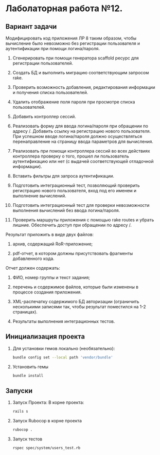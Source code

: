 # Лаболаторная работа №12.

## Вариант задачи
Модифицировать код приложения ЛР 8 таким образом, чтобы вычисление было невозможно без регистрации пользователя и аутентификации при помощи логина/пароля.

1. Сгенерировать при помощи генератора scaffold ресурс для регистрации пользователей.

2. Создать БД и выполнить миграцию соответствующим запросом rake.

3. Проверить возможность добавления, редактирования информации и получения списка пользователей.

4. Удалить отображение поля пароля при просмотре списка пользователей.

5. Добавить контроллер сессий.

6. Реализовать форму для ввода логина/пароля при обращении по адресу /. Добавить ссылку на регистрацию нового пользователя. При успешном вводе логина/пароля должно осуществляться перенаправление на страницу ввода параметров для вычисления.

7. Реализовать при помощи контроллера сессий во всех действиях контроллера проверку о того, прошел ли пользователь аутентификацию или нет (с выдачей соответствующей отладочной информации).

8. Вставить фильтры для запроса аутентификации.

9. Подготовить интеграционный тест, позволяющий проверить регистрацию нового пользователя, вход под его именем и выполнение вычислений.

10. Подготовить интеграционный тест для проверки невозможности выполнения вычислений без ввода логина/пароля.

11. Проверить маршруты приложения с помощью rake routes и убрать лишние. Обеспечить доступ при обращении по адресу /.

Результат приложить в виде двух файлов:

1. архив, содержащий RoR-приложение;

2. pdf-отчет, в котором должны присутствовать фрагменты добавленного кода.

Отчет должен содержать:

1. ФИО, номер группы и текст задания;

2. перечень и содержимое файлов, которые были изменены в процессе создания приложения.

3. XML-распечатку содержимого БД авторизации (ограничить несколькими записями так, чтобы результат поместился на 1-2 страницах).

4. Результаты выполнения интеграционных тестов.

## Инициализация проекта
1. Для установки гемов локально (необязательно):

    ```bash
    bundle config set --local path 'vendor/bundle'
    ```
2. Установить гемы

    ```bash
    bundle install
    ```
## Запуски
1. Запуск Проекта:
    В корне проекта:

    ```bash
    rails s
    ```

2. Запуск Rubocop в корне проекта

    ```bash
    rubocop .
    ```
3. Запуск тестов

    ```bash
    rspec spec/system/users_test.rb
    ```

